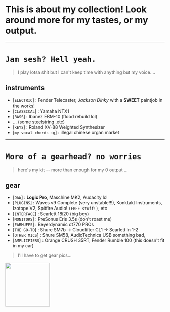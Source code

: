 # This is about my collection! Look around more for my tastes, or my output. 

----

# `Jam sesh? Hell yeah.`
> I play lotsa shit but I can't keep time with anything but my voice....

## instruments
- [`ELECTRIC`] : Fender Telecaster,
        *Jackson Dinky* with a **SWEET** paintjob in the works!
-  [`CLASSICAL`]  : Yamaha NTX1
- [`BASS`] : Ibanez EBM-10 (flood rebuild lol)
- ... (some steelstring ,etc)
- [`KEYS`] : Roland XV-88 Weighted Synthesizer
- [`my vocal chords ig`] : illegal chinese organ market

---
# `More of a gearhead? no worries`
> here's my kit -- more than enough for my 0 output ...

## gear
- [`DAW`] : **Logic Pro**, Maschine MK2, Audacity lol
- [`PLUGINS`] : Waves v9 Complete (very unstable!!!), Konktakt Instruments, Izotope V2, Spitfire Audio! `(FREE stuff!)`, etc
- [`INTERFACE`] : Scarlett 18i20 (big boy)
- [`MONITORS`] : PreSonus Eris 3.5s (don't roast me)
- [`EARMUFFS`] : Beyerdynamic dt770 PROs
- [`THE GO-TO`] : Shure SM7b -> Cloudlifter CL1 -> Scarlett ln 1-2
- [`OTHER MICS`] : Shure SM58, AudioTechnica USB something bad,
- [`AMPLIIFIERS`] : Orange CRUSH 35RT, Fender Rumble 100 (this doesn't fit in my car)

> I'll have to get gear pics...  

<img src="/imgs/jason-cigar..png" align="center" width="140rem" />